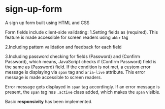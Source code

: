 # sign-up-form
A sign up form built using HTML and CSS

Form fields include client-side validating:
1.Setting fields as (required). This feature is made accessible for screen
readers using `abbr` tag

2.Including pattern validation and feedback for each field

3.Including password checking for fields (Password) and
(Confirm Password), which means, JavaScript checks if (Confirm Password) field
is the same as (Password) field. If the condition is not met, a custom error
message is displaying via `span` tag and `aria-live` attribute. This error 
message is made accessible to screen readers.

Error message gets displayed in `span` tag accordingly. If an error message
is present, the `span` tag has `.active` class added, which makes the `span` visible.

Basic **responsivity** has been implemented.
